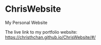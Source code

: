 # ChrisWebsite
My Personal Website

The live link to my portfolio website: https://christhchan.github.io/ChrisWebsite/#/
